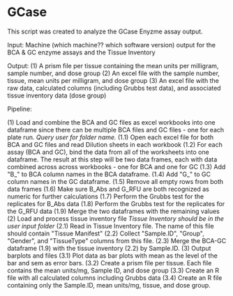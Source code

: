 # GCase
This script was created to analyze the GCase Enyzme assay output. 

Input: Machine (which machine?? which software version) output for the BCA & GC enzyme assays and the Tissue Inventory 

Output: 
(1) A prism file per tissue containing the mean units per milligram, sample number, and dose group
(2) An excel file with the sample number, tissue, mean units per milligram, and dose group
(3) An excel file with the raw data, calculated columns (including Grubbs test data), and associated tissue inventory data (dose group)


Pipeline:

(1) Load and combine the BCA and GC files as excel workbooks into one dataframe since there can be multiple BCA files and GC files - one for each plate run. *Query user for folder name.* 
  (1.1) Open each excel file for both BCA and GC files and read Dilution sheets in 
        each workbook
  (1.2) For each assay (BCA and GC), bind the data from all of the worksheets into one         dataframe. The result at this step will be two data frames, each with data   
        combined across across workbooks - one for BCA and one for GC
  (1.3) Add "B_" to BCA column names in the BCA dataframe.
  (1.4) Add "G_" to GC column names in the GC dataframe.
  (1.5) Remove all empty rows from both data frames
  (1.6) Make sure B_Abs and G_RFU are both recognized as numeric for further
        calculations
  (1.7) Perform the Grubbs test for the replicates for B_Abs data
  (1.8) Perform the Grubbs test for the replicates for the G_RFU data
  (1.9) Merge the two dataframes with the remaining values
(2) Load and process tissue inventory file *Tissue Inventory should be in the user input folder*
  (2.1) Read in Tissue Inventory file. The name of this file should contain "Tissue Manifest"
  (2.2) Collect "Sample.ID", "Group", "Gender", and "TissueType" columns from this file.
  (2.3) Merge the BCA-GC dataframe (1.9) with the tissue inventory (2.2) by Sample.ID.
(3) Output barplots and files
  (3.1) Plot data as bar plots with mean as the level of the bar and sem as error bars.
  (3.2) Create a prism file per tissue. Each file contains the mean units/mg, Sample ID, and dose group
  (3.3) Create an R file with all calculated columns including Grubbs data
  (3.4) Create an R file containing only the Sample.ID, mean units/mg, tissue, and dose group. 
